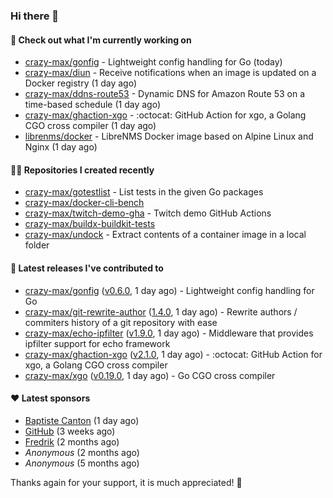 ### Hi there 👋

#### 👷 Check out what I'm currently working on

- [crazy-max/gonfig](https://github.com/crazy-max/gonfig) - Lightweight config handling for Go (today)
- [crazy-max/diun](https://github.com/crazy-max/diun) - Receive notifications when an image is updated on a Docker registry (1 day ago)
- [crazy-max/ddns-route53](https://github.com/crazy-max/ddns-route53) - Dynamic DNS for Amazon Route 53 on a time-based schedule (1 day ago)
- [crazy-max/ghaction-xgo](https://github.com/crazy-max/ghaction-xgo) - :octocat: GitHub Action for xgo, a Golang CGO cross compiler (1 day ago)
- [librenms/docker](https://github.com/librenms/docker) - LibreNMS Docker image based on Alpine Linux and Nginx (1 day ago)

#### 👨‍💻 Repositories I created recently

- [crazy-max/gotestlist](https://github.com/crazy-max/gotestlist) - List tests in the given Go packages
- [crazy-max/docker-cli-bench](https://github.com/crazy-max/docker-cli-bench)
- [crazy-max/twitch-demo-gha](https://github.com/crazy-max/twitch-demo-gha) - Twitch demo GitHub Actions
- [crazy-max/buildx-buildkit-tests](https://github.com/crazy-max/buildx-buildkit-tests)
- [crazy-max/undock](https://github.com/crazy-max/undock) - Extract contents of a container image in a local folder

#### 🚀 Latest releases I've contributed to

- [crazy-max/gonfig](https://github.com/crazy-max/gonfig) ([v0.6.0](https://github.com/crazy-max/gonfig/releases/tag/v0.6.0), 1 day ago) - Lightweight config handling for Go
- [crazy-max/git-rewrite-author](https://github.com/crazy-max/git-rewrite-author) ([1.4.0](https://github.com/crazy-max/git-rewrite-author/releases/tag/1.4.0), 1 day ago) - Rewrite authors / commiters history of a git repository with ease
- [crazy-max/echo-ipfilter](https://github.com/crazy-max/echo-ipfilter) ([v1.9.0](https://github.com/crazy-max/echo-ipfilter/releases/tag/v1.9.0), 1 day ago) - Middleware that provides ipfilter support for echo framework
- [crazy-max/ghaction-xgo](https://github.com/crazy-max/ghaction-xgo) ([v2.1.0](https://github.com/crazy-max/ghaction-xgo/releases/tag/v2.1.0), 1 day ago) - :octocat: GitHub Action for xgo, a Golang CGO cross compiler
- [crazy-max/xgo](https://github.com/crazy-max/xgo) ([v0.19.0](https://github.com/crazy-max/xgo/releases/tag/v0.19.0), 1 day ago) - Go CGO cross compiler

#### ❤️ Latest sponsors
- [Baptiste Canton](https://github.com/batmac) (1 day ago)
- [GitHub](https://github.com/github) (3 weeks ago)
- [Fredrik](https://github.com/fredrikscode) (2 months ago)
- _Anonymous_ (2 months ago)
- _Anonymous_ (5 months ago)

Thanks again for your support, it is much appreciated! 🙏
